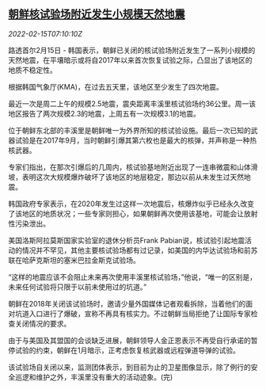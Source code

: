 <!--1644910262000-->
[朝鲜核试验场附近发生小规模天然地震](https://cn.reuters.com/article/north-korea-nuclear-site-quake-0215-tues-idCNKBS2KK0IK)
------

<div><i>2022-02-15T07:10:10Z</i></div><p>路透首尔2月15日 - 韩国表示，朝鲜已关闭的核试验场附近发生了一系列小规模的天然地震，在平壤暗示或将自2017年以来首次恢复试验之际，凸显出了该地区的地质不稳定性。</p><p>根据韩国气象厅(KMA)，在过去五天里，该地区至少发生了四次地震。</p><p>最近一次是周二上午的规模2.5地震，震央距离丰溪里核试验场约36公里。周一该地区报告了两次规模2.3的地震，上周五有一次规模3.1的地震。</p><p>位于朝鲜东北部的丰溪里是朝鲜唯一为外界所知的核试验设施。最后一次已知的武器试验是在2017年9月，当时朝鲜引爆其第六枚也是最大的核弹，并声称是一种热核武器。</p><p>专家们指出，在那次引爆后的几周内，核试验基地附近出现了一连串微震和山体滑坡，表明这次大规模爆炸破坏了该地区的地层稳定，那边以前从未发生过天然地震。</p><p>韩国政府专家表示，在2020年发生过这样一次地震后，核爆炸似乎已经永久改变了该地区的地质状况；一些专家则担心，如果朝鲜再次使用该基地，可能会让放射性污染泄出。</p><p>美国洛斯阿拉莫斯国家实验室的退休分析员Frank Pabian说，核试验引起地震活动的情况并不罕见，其他主要核试验场都有过记录，如美国的内华达试验场和前苏联在哈萨克斯坦的塞米巴拉金斯克试验场。</p><p>“这样的地震应该不会阻止未来再次使用丰溪里核试验场，”他说，“唯一的区别是，未来任何试验将只限于以前未使用过的坑道。”</p><p>朝鲜在2018年关闭该试验场时，邀请少量外国媒体记者观看拆除，当着他们的面对坑道入口进行了爆破，宣称不再具有核实力。不过朝鲜当局拒绝了让国际专家检查关闭情况的要求。</p><p>由于与美国及其盟国的会谈缺乏进展，朝鲜领导人金正恩表示不再受自行承诺的暂停试验的约束，朝鲜在1月暗示，正考虑恢复核武器或远程弹道导弹的试验。</p><p>该试验场自关闭以来，监测团体表示，到目前为止的卫星图像显示，除了例行的安全巡逻和维护之外，丰溪里没有重大的活动迹象。(完)</p>
